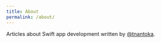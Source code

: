 ```yaml
---
title: About
permalink: /about/
---
```


Articles about Swift app development written by [@tnantoka](https://twitter.com/tnantoka).

